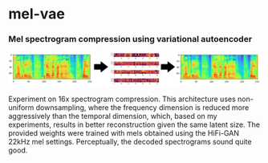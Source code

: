 # mel-vae
### Mel spectrogram compression using variational autoencoder
![Alt text](example.png)

Experiment on 16x spectrogram compression. This architecture uses non-uniform downsampling, where the frequency dimension is reduced more aggressively than the temporal dimension, which, based on my experiments, results in better reconstruction given the same latent size. The provided weights were trained with mels obtained using the HiFi-GAN 22kHz mel settings. Perceptually, the decoded spectrograms sound quite good.
